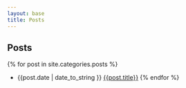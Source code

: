 ```yaml
---
layout: base
title: Posts
---
```


## Posts

{% for post in site.categories.posts %}
  - {{post.date | date_to_string }} [{{post.title}}]({{post.url}})
{% endfor %}
